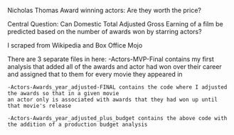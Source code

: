 Nicholas Thomas
Award winning actors: Are they worth the price?

Central Question: Can Domestic Total Adjusted Gross Earning of a film be predicted based on the number
of awards won by starring actors?

I scraped from Wikipedia and Box Office Mojo

There are 3 separate files in here:
	-Actors-MVP-Final contains my first analysis that added all of the awards and actor had won over their career
	and assigned that to them for every movie they appeared in
	
	-Actors-Awards_year_adjusted-FINAL contains the code where I adjusted the awards so that in a given movie
	an actor only is associated with awards that they had won up until that movie's release
	
	-Actors-Awards_year_adjusted_plus_budget contains the above code with the addition of a production budget analysis
	